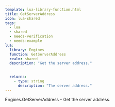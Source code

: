```yaml
---
template: lua-library-function.html
title: GetServerAddress
icon: lua-shared
tags:
  - lua
  - shared
  - needs-verification
  - needs-example
lua:
  library: Engines
  function: GetServerAddress
  realm: shared
  description: "Get the server address."
  
  
  returns:
    - type: string
      description: "The server address."
---
```


<div class="lua__search__keywords">
Engines.GetServerAddress &#x2013; Get the server address.
</div>
